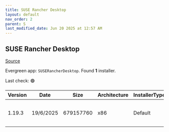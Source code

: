```yaml
---
title: SUSE Rancher Desktop
layout: default
nav_order: 2
parent: S
last_modified_date: Jun 20 2025 at 12:57 AM
---
```


## SUSE Rancher Desktop

[Source](https://rancherdesktop.io/)

Evergreen app: `SUSERancherDesktop`. Found **1** installer.

Last check: 🟢

| Version | Date      | Size      | Architecture | InstallerType | Type | URI                                                                                                                                                                                                                            |
| ------- | --------- | --------- | ------------ | ------------- | ---- | ------------------------------------------------------------------------------------------------------------------------------------------------------------------------------------------------------------------------------ |
| 1.19.3  | 19/6/2025 | 679157760 | x86          | Default       | msi  | [https://github.com/rancher-sandbox/rancher-desktop/releases/download/v1.19.3/Rancher.Desktop.Setup.1.19.3.msi](https://github.com/rancher-sandbox/rancher-desktop/releases/download/v1.19.3/Rancher.Desktop.Setup.1.19.3.msi) |
